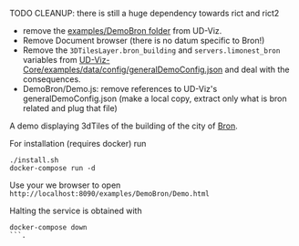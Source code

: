 TODO CLEANUP: there is still a huge dependency towards rict and rict2
 * remove the [examples/DemoBron folder](https://github.com/VCityTeam/UD-Viz/tree/master/UD-Viz-Core/examples/DemoBron) from UD-Viz.
 * Remove Document browser (there is no datum specific to Bron!)
 * Remove the `3DTilesLayer.bron_building` and `servers.limonest_bron`
   variables from [UD-Viz-Core/examples/data/config/generalDemoConfig.json](https://github.com/VCityTeam/UD-Viz/blob/master/UD-Viz-Core/examples/data/config/generalDemoConfig.json) and deal with the consequences.
 * DemoBron/Demo.js: remove references to UD-Viz's generalDemoConfig.json
   (make a local copy, extract only what is bron related and plug that file)


A demo displaying 3dTiles of the building of the city of 
[Bron](https://en.wikipedia.org/wiki/Bron).

For installation (requires docker) run
```
./install.sh
docker-compose run -d
```
Use your we browser to open 
`http://localhost:8090/examples/DemoBron/Demo.html`

Halting the service is obtained with
```
docker-compose down
```.
